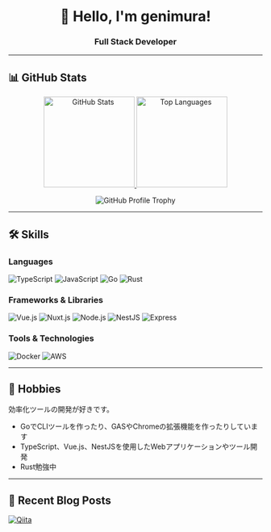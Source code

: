<div align="center">

# 👋 Hello, I'm genimura!

### Full Stack Developer

</div>

---

## 📊 GitHub Stats

<div align="center">

<a href="https://github.com/generonishimura">
  <img height="180em" src="https://github-readme-stats-34bu.vercel.app/api?username=generonishimura&show_icons=true&locale=en&theme=chartreuse-dark&count_private=true&include_all_commits=true&hide_border=false&show_rank=true" alt="GitHub Stats" />
</a>
<a href="https://github.com/generonishimura">
  <img height="180em" src="https://github-readme-stats-34bu.vercel.app/api/top-langs?username=generonishimura&show_icons=true&locale=en&layout=compact&theme=chartreuse-dark&count_private=true&include_all_commits=true&hide_border=false" alt="Top Languages" />
</a>

</div>

<div align="center">

![GitHub Profile Trophy](https://github-profile-trophy.vercel.app/?username=generonishimura&theme=juicyfresh&no-bg=true)

</div>

---

## 🛠️ Skills

### Languages

![TypeScript](https://img.shields.io/badge/TypeScript-007ACC?style=for-the-badge&logo=typescript&logoColor=white)
![JavaScript](https://img.shields.io/badge/JavaScript-F7DF1E?style=for-the-badge&logo=javascript&logoColor=black)
![Go](https://img.shields.io/badge/Go-00ADD8?style=for-the-badge&logo=go&logoColor=white)
![Rust](https://img.shields.io/badge/Rust-000000?style=for-the-badge&logo=rust&logoColor=white)

### Frameworks & Libraries

![Vue.js](https://img.shields.io/badge/Vue.js-35495E?style=for-the-badge&logo=vue.js&logoColor=4FC08D)
![Nuxt.js](https://img.shields.io/badge/Nuxt.js-00C58E?style=for-the-badge&logo=nuxt.js&logoColor=white)
![Node.js](https://img.shields.io/badge/Node.js-43853D?style=for-the-badge&logo=node.js&logoColor=white)
![NestJS](https://img.shields.io/badge/NestJS-E0234E?style=for-the-badge&logo=nestjs&logoColor=white)
![Express](https://img.shields.io/badge/Express-000000?style=for-the-badge&logo=express&logoColor=white)

### Tools & Technologies

![Docker](https://img.shields.io/badge/Docker-2496ED?style=for-the-badge&logo=docker&logoColor=white)
![AWS](https://img.shields.io/badge/AWS-232F3E?style=for-the-badge&logo=amazon-aws&logoColor=white)

---

## 💼 Hobbies

効率化ツールの開発が好きです。

- GoでCLIツールを作ったり、GASやChromeの拡張機能を作ったりしています
- TypeScript、Vue.js、NestJSを使用したWebアプリケーションやツール開発
- Rust勉強中

---

## 📝 Recent Blog Posts

[![Qiita](https://img.shields.io/badge/Qiita-55C500?style=for-the-badge&logo=qiita&logoColor=white)](https://qiita.com/genimura)
